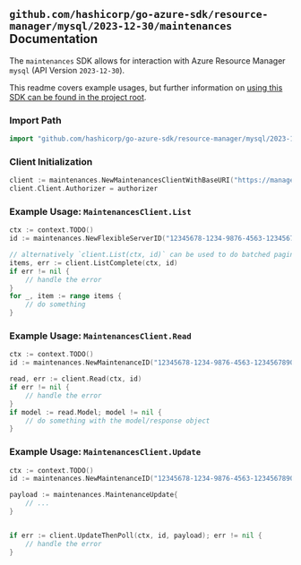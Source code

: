 
## `github.com/hashicorp/go-azure-sdk/resource-manager/mysql/2023-12-30/maintenances` Documentation

The `maintenances` SDK allows for interaction with Azure Resource Manager `mysql` (API Version `2023-12-30`).

This readme covers example usages, but further information on [using this SDK can be found in the project root](https://github.com/hashicorp/go-azure-sdk/tree/main/docs).

### Import Path

```go
import "github.com/hashicorp/go-azure-sdk/resource-manager/mysql/2023-12-30/maintenances"
```


### Client Initialization

```go
client := maintenances.NewMaintenancesClientWithBaseURI("https://management.azure.com")
client.Client.Authorizer = authorizer
```


### Example Usage: `MaintenancesClient.List`

```go
ctx := context.TODO()
id := maintenances.NewFlexibleServerID("12345678-1234-9876-4563-123456789012", "example-resource-group", "serverName")

// alternatively `client.List(ctx, id)` can be used to do batched pagination
items, err := client.ListComplete(ctx, id)
if err != nil {
	// handle the error
}
for _, item := range items {
	// do something
}
```


### Example Usage: `MaintenancesClient.Read`

```go
ctx := context.TODO()
id := maintenances.NewMaintenanceID("12345678-1234-9876-4563-123456789012", "example-resource-group", "serverName", "maintenanceName")

read, err := client.Read(ctx, id)
if err != nil {
	// handle the error
}
if model := read.Model; model != nil {
	// do something with the model/response object
}
```


### Example Usage: `MaintenancesClient.Update`

```go
ctx := context.TODO()
id := maintenances.NewMaintenanceID("12345678-1234-9876-4563-123456789012", "example-resource-group", "serverName", "maintenanceName")

payload := maintenances.MaintenanceUpdate{
	// ...
}


if err := client.UpdateThenPoll(ctx, id, payload); err != nil {
	// handle the error
}
```
